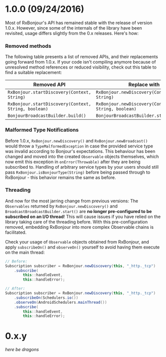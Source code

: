 # 1.0.0 (09/24/2016)

Most of RxBonjour's API has remained stable with the release of version 1.0.x. However, since some of the internals of the library have been revisited, usage differs slightly from the 0.x releases. Here's how:

### Removed methods

The following table presents a list of removed APIs, and their replacements going forward from 1.0.x. If your code isn't compiling anymore because of unresolved method references or reduced visibility, check out this table to find a suitable replacement:

|Removed API|Replace with|
|---|---|
|`RxBonjour.startDiscovery(Context, String)`|`RxBonjour.newDiscovery(Context, String)`|
|`RxBonjour.startDiscovery(Context, String, boolean)`|`RxBonjour.newDiscovery(Context, String, boolean)`|
|`BonjourBroadcastBuilder.build()`|`BonjourBroadcastBuilder.start(Context)`|

### Malformed Type Notifications

Before 1.0.x, `RxBonjour.newDiscovery()` and `RxBonjour.newBroadcast()` would throw a `TypeMalformedException` in case the provided service type was invalid according to Bonjour's expectations. This behaviour has been changed and moved into the created `Observable` objects themselves, which now emit this exception in `onError(Throwable)` after they are being subscribed to. Handling of arbitrary service types by your users should still pass `RxBonjour.isBonjourType(String)` before being passed through to RxBonjour - this behavior remains the same as before.

### Threading

And now for the most jarring change from previous versions: The `Observables` returned by `RxBonjour.newDiscovery()` and `BroadcastBroadcastBuilder.start()` are **no longer pre-configured to be subscribed on an I/O thread**! This will cause issues if you have relied on the library taking care of the threading before. With this pre-configuration removed, embedding RxBonjour into more complex Observable chains is facilitated.

Check your usage of `Observable` objects obtained from RxBonjour, and apply `subscribeOn()` and `observeOn()` yourself to avoid having them execute on the main thread:

```java
// Before:
Subscription subscriber = RxBonjour.newDiscovery(this, "_http._tcp")
    .subscribe(
        this::handleEvent,
        this::handleError);

// After:
Subscription subscriber = RxBonjour.newDiscovery(this, "_http._tcp")
    .subscribeOn(Schedulers.io())
    .observeOn(AndroidSchedulers.mainThread())
    .subscribe(
        this::handleEvent,
        this::handleError);
```

# 0.x.y

*here be dragons*
